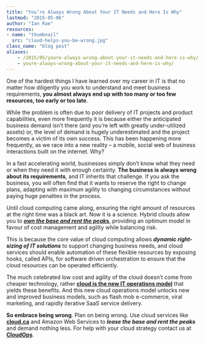 ```yaml
---
title: "You’re Always Wrong About Your IT Needs and Here Is Why"
lastmod: "2015-05-06"
author: "Ian Rae"
resources:
- name: "thumbnail"
  src: "cloud-helps-you-be-wrong.jpg"
class_name: "blog post"
aliases:
    - /2015/05/youre-always-wrong-about-your-it-needs-and-here-is-why/
    - youre-always-wrong-about-your-it-needs-and-here-is-why/
---
```


<p>One of the hardest things I have learned over my career in IT is that no matter how diligently you work to understand and meet business requirements,<b> you almost always end up with too many or too few resources, too early or too late</b>.</p><p>While the problem is often due to poor delivery of IT projects and product capabilities, even more frequently it is because either the anticipated business demand isn’t there (and you’re left with greatly under-utilized assets) or, the level of demand is hugely underestimated and the project becomes a victim of its own success. This has been happening more frequently, as we race into a new reality – a mobile, social web of business interactions built on the internet. Why?</p><p>In a fast accelerating world, businesses simply don’t know what they need or when they need it with enough certainty. <b>The business is always wrong about its requirements</b>, and IT inherits that challenge. If you ask the business, you will often find that it wants to reserve the right to change plans, adapting with maximum agility to changing circumstances without paying huge penalties in the process.</p><p>Until cloud computing came along, ensuring the right amount of resources at the right time was a black art. Now it is a science. Hybrid clouds allow you to <a href="https://cloudonomics.wordpress.com/2009/11/30/mathematical-proof-of-the-inevitability-of-cloud-computing/"><b><i>own the base and rent the peak</i></b><b>s</b></a>, providing an optimum model in favour of cost management and agility while balancing risk.</p><p>This is because the core value of cloud computing allows <b><i>dynamic right-sizing of IT solutions</i></b> to support changing business needs, and cloud services should enable automation of these flexible resources by exposing hooks, called APIs, for software driven orchestration to ensure that the cloud resources can be operated efficiently.</p><p>The much celebrated low cost and agility of the cloud doesn’t come from cheaper technology, rather <a href="http://www.cnet.com/news/cloud-is-an-operations-model-not-technology/"><b>cloud is the new IT operations model</b></a> that yields these benefits. And this new cloud operations model unlocks new and improved business models, such as flash mob e-commerce, viral marketing, and rapidly iterative SaaS service delivery.</p><p><b>So embrace being wrong</b>. Plan on being wrong. Use cloud services like <a href="http://cloud.ca"><b>cloud.ca</b></a> and Amazon Web Services to <b><i>lease the base and rent the peaks</i></b> and demand nothing less. For help with your cloud strategy contact us at <a href="/contact-us/"><b>CloudOps</b></a>.</p>